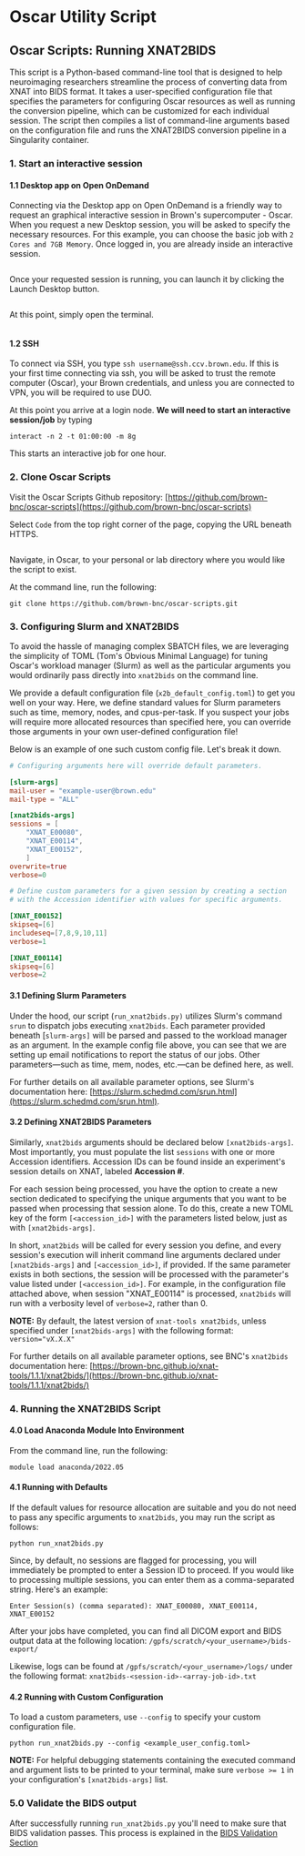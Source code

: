 # Oscar Utility Script

## Oscar Scripts: Running XNAT2BIDS

This script is a Python-based command-line tool that is designed to help neuroimaging researchers streamline the process of converting data from XNAT into BIDS format. It takes a user-specified configuration file that specifies the parameters for configuring Oscar resources as well as running the conversion pipeline, which can be customized for each individual session. The script then compiles a list of command-line arguments based on the configuration file and runs the XNAT2BIDS conversion pipeline in a Singularity container.&#x20;

### 1. Start an interactive session

#### 1.1 Desktop app on Open OnDemand&#x20;

Connecting via the Desktop app on Open OnDemand is a friendly way to request an graphical interactive session in Brown's supercomputer - Oscar. When you request a new Desktop session, you will be asked to specify the necessary resources. For this example, you can choose the basic job with `2 Cores and 7GB Memory`. Once logged in, you are already inside an interactive session.&#x20;

<figure><img src="../../.gitbook/assets/image.png" alt=""><figcaption></figcaption></figure>

Once your requested session is running, you can launch it by clicking the Launch Desktop button.

<figure><img src="../../.gitbook/assets/image (3).png" alt=""><figcaption></figcaption></figure>

At this point, simply open the terminal.

<figure><img src="../../.gitbook/assets/image (1).png" alt=""><figcaption></figcaption></figure>

#### 1.2 SSH

To connect via SSH, you type `ssh username@ssh.ccv.brown.edu`. If this is your first time connecting via ssh, you will be asked to trust the remote computer (Oscar), your Brown credentials, and unless you are connected to VPN, you will be required to use DUO.

At this point you arrive at a login node. **We will need to start an interactive session/job** by typing

```
interact -n 2 -t 01:00:00 -m 8g
```

This starts an interactive job for one hour.

### 2.  Clone Oscar Scripts

Visit the Oscar Scripts Github repository: [https://github.com/brown-bnc/oscar-scripts](https://github.com/brown-bnc/oscar-scripts)

Select `Code` from the top right corner of the page, copying the URL beneath HTTPS.

<figure><img src="../../.gitbook/assets/Screen Shot 2023-04-10 at 2.13.12 PM.png" alt=""><figcaption></figcaption></figure>

Navigate, in Oscar, to your personal or lab directory where you would like the script to exist.

At the command line, run the following:

```
git clone https://github.com/brown-bnc/oscar-scripts.git
```

### 3.  Configuring Slurm and XNAT2BIDS

To avoid the hassle of managing complex SBATCH files, we are leveraging the simplicity of TOML (Tom's Obvious Minimal Language) for tuning Oscar's workload manager (Slurm) as well as the particular arguments you would ordinarily pass directly into `xnat2bids` on the command line.

We provide a default configuration file (`x2b_default_config.toml`) to get you well on your way. Here, we define standard values for Slurm parameters such as time, memory, nodes, and cpus-per-task.  If you suspect your jobs will require more allocated resources than specified here, you can override those arguments in your own user-defined configuration file!

Below is an example of one such custom config file.  Let's break it down.

```toml
# Configuring arguments here will override default parameters.

[slurm-args]
mail-user = "example-user@brown.edu"
mail-type = "ALL"

[xnat2bids-args]
sessions = [
    "XNAT_E00080", 
    "XNAT_E00114",  
    "XNAT_E00152",
    ]
overwrite=true
verbose=0

# Define custom parameters for a given session by creating a section 
# with the Accession identifier with values for specific arguments.

[XNAT_E00152]
skipseq=[6]
includeseq=[7,8,9,10,11]
verbose=1

[XNAT_E00114]
skipseq=[6]
verbose=2
```

#### 3.1 Defining Slurm Parameters

Under the hood,  our script (`run_xnat2bids.py)` utilizes Slurm's command `srun` to dispatch jobs executing `xnat2bids`.  Each parameter provided beneath \[`slurm-args]` will be parsed and passed to the workload manager as an argument.  In the example config file above, you can see that we are setting up email notifications to report the status of our jobs.  Other parameters—such as time, mem, nodes, etc.—can be defined here, as well.

For further details on all available parameter options, see Slurm's documentation here: [https://slurm.schedmd.com/srun.html](https://slurm.schedmd.com/srun.html).

#### 3.2 Defining XNAT2BIDS Parameters

Similarly, `xnat2bids` arguments should be declared below `[xnat2bids-args]`.  Most importantly, you must populate the list `sessions` with one or more Accession identifiers.  Accession IDs can be found inside an experiment's session details on XNAT, labeled **Accession #**.

For each session being processed, you have the option to create a new section dedicated to specifying the unique arguments that you want to be passed when processing that session alone. To do this, create a new TOML key of the form `[<accession_id>]`  with the parameters listed below, just as with `[xnat2bids-args]`.

In short, `xnat2bids` will be called for every session you define, and every session's execution will inherit command line arguments declared under `[xnat2bids-args]` and `[<accession_id>]`, if provided.  If the same parameter exists in both sections, the session will be processed with the parameter's value listed under  `[<accession_id>]`.  For example, in the configuration file attached above, when session "XNAT\_E00114" is processed, `xnat2bids` will run with a verbosity level of `verbose=2`, rather than 0.

**NOTE:**  By default, the latest version of `xnat-tools xnat2bids`, unless specified under `[xnat2bids-args]` with the following format: `version="vX.X.X"`

For further details on all available parameter options, see BNC's `xnat2bids` documentation here: [https://brown-bnc.github.io/xnat-tools/1.1.1/xnat2bids/](https://brown-bnc.github.io/xnat-tools/1.1.1/xnat2bids/)

### 4.  Running the XNAT2BIDS Script

#### 4.0 Load Anaconda Module Into Environment

From the command line, run the following:

```
module load anaconda/2022.05
```

#### 4.1 Running with Defaults

If the default values for resource allocation are suitable and you do not need to pass any specific arguments to `xnat2bids`, you may run the script as follows:

```
python run_xnat2bids.py
```

Since, by default, no sessions are flagged for processing, you will immediately be prompted to enter a Session ID to proceed.  If you would like to processing multiple sessions, you can enter them as a comma-separated string.  Here's an example:

```
Enter Session(s) (comma separated): XNAT_E00080, XNAT_E00114,  XNAT_E00152
```

After your jobs have completed, you can find all DICOM export and BIDS output data at the following location: `/gpfs/scratch/<your_username>/bids-export/`

Likewise, logs can be found at `/gpfs/scratch/<your_username>/logs/` under the following format: `xnat2bids-<session-id>-<array-job-id>.txt`

#### 4.2 Running with Custom Configuration

To load a custom parameters, use `--config` to specify your custom configuration file.

```
python run_xnat2bids.py --config <example_user_config.toml> 
```

**NOTE:** For helpful debugging statements containing the executed command and argument lists to be printed to your terminal, make sure `verbose >= 1` in your configuration's `[xnat2bids-args]` list.

### 5.0 Validate the BIDS output

After successfully running `run_xnat2bids.py` you'll need to make sure that BIDS validation passes. This process is explained in the [BIDS Validation Section](../bids-validation/)
